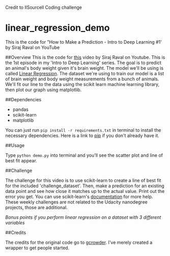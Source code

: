 Credit to  llSourcell 
Coding challenge

# linear_regression_demo
This is the code for "How to Make a Prediction - Intro to Deep Learning #1' by Siraj Raval on YouTube

##Overview
This is the code for [this](https://youtu.be/vOppzHpvTiQ) video by Siraj Raval on Youtube. This is the 1st episode in my 'Intro to Deep Learning' series. The goal is to predict an animal's body weight given it's brain weight. The model we'll be using is called [Linear Regression](http://www.statisticssolutions.com/what-is-linear-regression/). The dataset we're using to train our model is a list of brain weight and body weight measurements from a bunch of animals. We'll fit our line to the data using the scikit learn machine learning library, then plot our graph using matplotlib.

##Dependencies

* pandas
* scikit-learn
* matplotlib

You can just run
`pip install -r requirements.txt` 
in terminal to install the necessary dependencies. Here is a link to [pip](https://pip.pypa.io/en/stable/installing/) if you don't already have it.

##Usage

Type `python demo.py` into terminal and you'll see the scatter plot and line of best fit appear.

##Challenge

The challenge for this video is to use scikit-learn to create a line of best fit for the included 'challenge_dataset'. Then, make a prediction for an existing data point and see how close it matches up to the actual value. Print out the error you get. You can use scikit-learn's [documentation](http://scikit-learn.org/stable/documentation.html) for more help. These weekly challenges are not related to the Udacity nanodegree projects, those are additional.

*Bonus points if you perform linear regression on a dataset with 3 different variables*

##Credits

The credits for the original code go to [gcrowder](https://github.com/gcrowder). I've merely created a wrapper to get people started.

